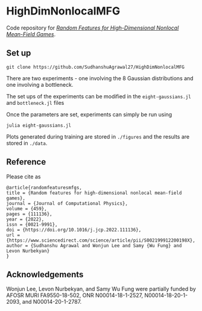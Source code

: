 # HighDimNonlocalMFG

Code repository for [*Random Features for High-Dimensional Nonlocal Mean-Field Games*](https://www.sciencedirect.com/science/article/pii/S002199912200198X).

## Set up 
``` 
git clone https://github.com/SudhanshuAgrawal27/HighDimNonlocalMFG
```

There are two experiments - one involving the 8 Gaussian distributions and one involving a bottleneck. 

The set ups of the experiments can be modified in the `eight-gaussians.jl` and `bottleneck.jl` files 

Once the parameters are set, experiments can simply be run using 
```
julia eight-gaussians.jl
```
Plots generated during training are stored in `./figures` and the results are stored in `./data`. 
## Reference

Please cite as  
```
@article{randomfeaturesmfgs,
title = {Random features for high-dimensional nonlocal mean-field games},
journal = {Journal of Computational Physics},
volume = {459},
pages = {111136},
year = {2022},
issn = {0021-9991},
doi = {https://doi.org/10.1016/j.jcp.2022.111136},
url = {https://www.sciencedirect.com/science/article/pii/S002199912200198X},
author = {Sudhanshu Agrawal and Wonjun Lee and Samy {Wu Fung} and Levon Nurbekyan}
}
```
## Acknowledgements 
Wonjun Lee, Levon Nurbekyan, and Samy Wu Fung were partially funded by AFOSR MURI FA9550-18-502, ONR N00014-18-1-2527, N00014-18-20-1-2093, and N00014-20-1-2787.


